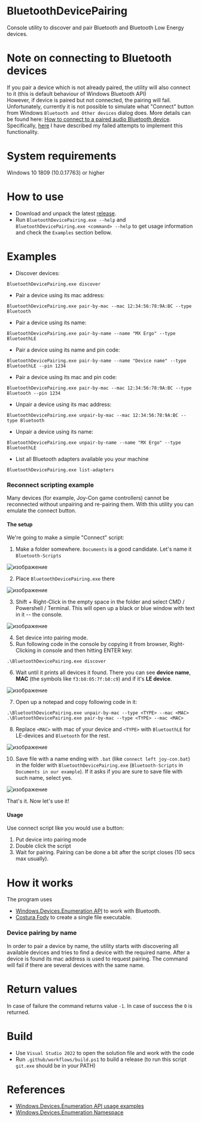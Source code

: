 # BluetoothDevicePairing
Console utility to discover and pair Bluetooth and Bluetooth Low Energy devices.

# Note on connecting to Bluetooth devices
If you pair a device which is not already paired, the utility will also connect to it (this is default behaviour of Windows Bluetooth API)<br>
However, if device is paired but not connected, the pairing will fail.<br>
Unfortunately, currently it is not possible to simulate what "Connect" button from Windows `Bluetooth and Other devices` dialog does.
More details can be found here: [How to connect to a paired audio Bluetooth device](https://stackoverflow.com/questions/62502414/how-to-connect-to-a-paired-audio-bluetooth-device-using-windows-uwp-api). Specifically, [here](https://github.com/inthehand/32feet/issues/132#issuecomment-1019786324) I have described my failed attempts to implement this functionality.<br>

# System requirements
Windows 10 1809 (10.0.17763) or higher

# How to use
* Download and unpack the latest [release](https://github.com/PolarGoose/BluetoothDevicePairing/releases).
* Run `BluetoothDevicePairing.exe --help` and `BluetoothDevicePairing.exe <command> --help` to get usage information and check the `Examples` section bellow.

# Examples
* Discover devices:
```
BluetoothDevicePairing.exe discover
```
* Pair a device using its mac address:
```
BluetoothDevicePairing.exe pair-by-mac --mac 12:34:56:78:9A:BC --type Bluetooth
```
* Pair a device using its name:
```
BluetoothDevicePairing.exe pair-by-name --name "MX Ergo" --type BluetoothLE
```
* Pair a device using its name and pin code:
```
BluetoothDevicePairing.exe pair-by-name --name "Device name" --type BluetoothLE --pin 1234
```
* Pair a device using its mac and pin code:
```
BluetoothDevicePairing.exe pair-by-mac --mac 12:34:56:78:9A:BC --type Bluetooth --pin 1234
```
* Unpair a device using its mac address:
```
BluetoothDevicePairing.exe unpair-by-mac --mac 12:34:56:78:9A:BC --type Bluetooth
```
* Unpair a device using its name:
```
BluetoothDevicePairing.exe unpair-by-name --name "MX Ergo" --type BluetoothLE
```
* List all Bluetooth adapters available you your machine
```
BluetoothDevicePairing.exe list-adapters
```
### Reconnect scripting example
Many devices (for example, Joy-Con game controllers) cannot be reconnected without unpairing and re-pairing them. With this utility you can emulate the connect button.

#### The setup
We're going to make a simple "Connect" script:
1. Make a folder somewhere. `Documents` is a good candidate. Let's name it `Bluetooth-Scripts`

![изображение](https://github.com/dkgitdev/BluetoothDevicePairing/assets/36101416/6ee821a5-3b4d-448a-b49e-9089eb521a7d)

2. Place `BluetoothDevicePairing.exe` there

![изображение](https://github.com/dkgitdev/BluetoothDevicePairing/assets/36101416/759fad67-16e8-4f00-bf18-ab584a3e74ff)

3. Shift + Right-Click in the empty space in the folder and select CMD / Powershell / Terminal. This will open up a black or blue window with text in it -- the console.

![изображение](https://github.com/dkgitdev/BluetoothDevicePairing/assets/36101416/ab019c99-23d6-489d-96f9-79b19b189aa6)

4. Set device into pairing mode.
5. Run following code in the console by copying it from browser, Right-Clicking in console and then hitting ENTER key:

`.\BluetoothDevicePairing.exe discover`

6. Wait until it prints all devices it found. There you can see **device name**, **MAC** (the symbols like `f3:b8:05:7f:b8:c9`) and if it's **LE device**.

![изображение](https://github.com/dkgitdev/BluetoothDevicePairing/assets/36101416/c68f0fd9-9d3f-41fc-83eb-3016713a0f19)

7. Open up a notepad and copy following code in it:

```
.\BluetoothDevicePairing.exe unpair-by-mac --type <TYPE> --mac <MAC>
.\BluetoothDevicePairing.exe pair-by-mac --type <TYPE> --mac <MAC>
```

8. Replace `<MAC>` with mac of your device and `<TYPE>` with `BluetoothLE` for LE-devices and `Bluetooth` for the rest.

![изображение](https://github.com/dkgitdev/BluetoothDevicePairing/assets/36101416/93beb6a5-a4a0-4aa2-b023-f43dc027f48e)

10. Save file with a name ending with `.bat` (like `connect left joy-con.bat`) in the folder with `BluetoothDevicePairing.exe` (`Bluetooth-Scripts` in `Documents in our example`). If it asks if you are sure to save file with such name, select yes.

![изображение](https://github.com/dkgitdev/BluetoothDevicePairing/assets/36101416/4537f473-a5b3-4f6e-b1bd-133beefeb3e2)

That's it. Now let's use it!

#### Usage

Use connect script like you would use a button:
1. Put device into pairing mode
2. Double click the script
3. Wait for pairing. Pairing can be done a bit after the script closes (10 secs max usually).

# How it works
The program uses
* [Windows.Devices.Enumeration API](https://docs.microsoft.com/en-us/uwp/api/Windows.Devices.Enumeration?redirectedfrom=MSDN&view=winrt-22000) to work with Bluetooth.
* [Costura Fody](https://github.com/Fody/Costura) to create a single file executable.

### Device pairing by name
In order to pair a device by name, the utility starts with discovering all available devices and tries to find a device with the required name. After a device is found its mac address is used to request pairing. The command will fail if there are several devices with the same name.

# Return values
In case of failure the command returns value `-1`. In case of success the `0` is returned.

# Build
* Use `Visual Studio 2022` to open the solution file and work with the code
* Run `.github/workflows/build.ps1` to build a release (to run this script `git.exe` should be in your PATH)

# References
* [Windows.Devices.Enumeration API usage examples](https://github.com/microsoft/Windows-universal-samples/tree/master/Samples/DeviceEnumerationAndPairing)
* [Windows.Devices.Enumeration Namespace](https://docs.microsoft.com/en-us/uwp/api/Windows.Devices.Enumeration)
